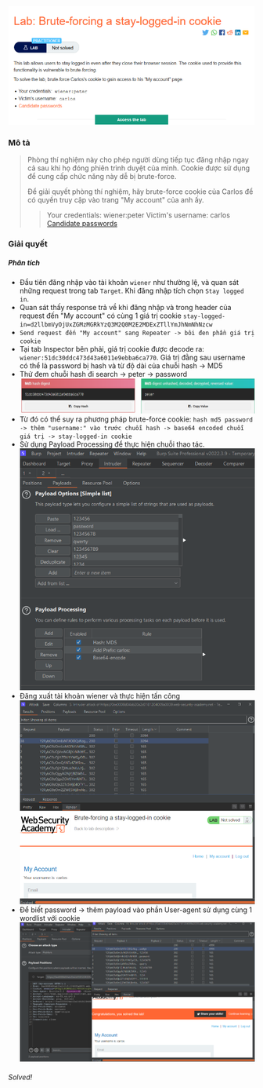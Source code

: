 ![](img/33.png)
### Mô tả
> Phòng thí nghiệm này cho phép người dùng tiếp tục đăng nhập ngay cả sau khi họ đóng phiên trình duyệt của mình. Cookie được sử dụng để cung cấp chức năng này dễ bị brute-force.
>
> Để giải quyết phòng thí nghiệm, hãy brute-force cookie của Carlos để có quyền truy cập vào trang "My account" của anh ấy.
>>  Your credentials: wiener:peter
>>  Victim's username: carlos
> [Candidate passwords](https://portswigger.net/web-security/authentication/auth-lab-passwords)
### Giải quyết
##### Phân tích
- Đầu tiên đăng nhập vào tài khoản `wiener` như thường lệ, và quan sát những request trong tab `Target`. Khi đăng nhập tích chọn `Stay logged in`.
- Quan sát thấy response trả về khi đăng nhập và trong header của request đến "My account" có cùng 1 giá trị cookie `stay-logged-in=d2llbmVyOjUxZGMzMGRkYzQ3M2Q0M2E2MDExZTllYmJhNmNhNzcw`
- `Send request đến "My account" sang Repeater -> bôi đen phần giá trị cookie `
- Tại tab Inspector bên phải, giá trị cookie được decode ra: `wiener:51dc30ddc473d43a6011e9ebba6ca770`. Giá trị đằng sau username có thể là password bị hash và từ độ dài của chuỗi hash -> MD5
- Thử đem chuỗi hash đi search -> peter -> password
![](img/34.png)
- Từ đó có thể suy ra phương pháp brute-force cookie: `hash md5 password -> thêm "username:" vào trước chuỗi hash -> base64 encoded chuỗi giá trị -> stay-logged-in cookie`
- Sử dụng Payload Processing để thực hiện chuỗi thao tác.
![](img/35.png)
- Đăng xuất tài khoản wiener và thực hiện tấn công 
![](img/36.png)
- Để biết password -> thêm payload vào phần User-agent sử dụng cùng 1 wordlist với cookie 
![](img/37.png)
###### Solved!
